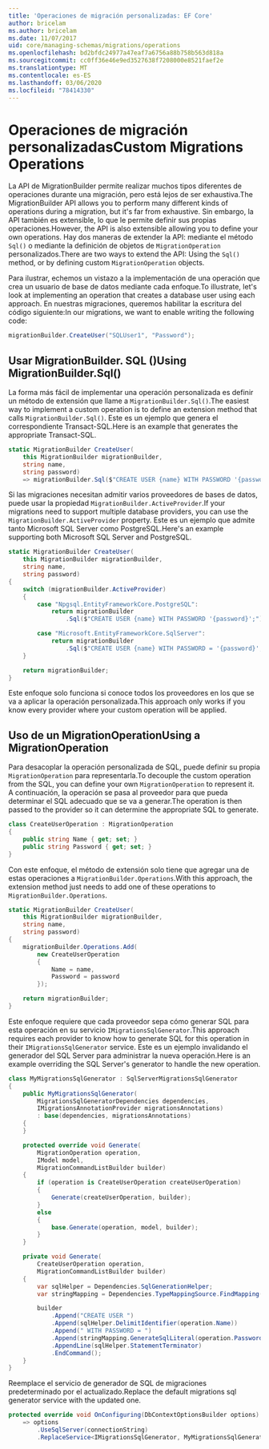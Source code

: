 ```yaml
---
title: 'Operaciones de migración personalizadas: EF Core'
author: bricelam
ms.author: bricelam
ms.date: 11/07/2017
uid: core/managing-schemas/migrations/operations
ms.openlocfilehash: bd2bfdc24977a47eaf7a6756a88b758b563d818a
ms.sourcegitcommit: cc0ff36e46e9ed3527638f7208000e8521faef2e
ms.translationtype: MT
ms.contentlocale: es-ES
ms.lasthandoff: 03/06/2020
ms.locfileid: "78414330"
---
```

# <a name="custom-migrations-operations"></a><span data-ttu-id="51172-102">Operaciones de migración personalizadas</span><span class="sxs-lookup"><span data-stu-id="51172-102">Custom Migrations Operations</span></span>

<span data-ttu-id="51172-103">La API de MigrationBuilder permite realizar muchos tipos diferentes de operaciones durante una migración, pero está lejos de ser exhaustiva.</span><span class="sxs-lookup"><span data-stu-id="51172-103">The MigrationBuilder API allows you to perform many different kinds of operations during a migration, but it's far from exhaustive.</span></span> <span data-ttu-id="51172-104">Sin embargo, la API también es extensible, lo que le permite definir sus propias operaciones.</span><span class="sxs-lookup"><span data-stu-id="51172-104">However, the API is also extensible allowing you to define your own operations.</span></span> <span data-ttu-id="51172-105">Hay dos maneras de extender la API: mediante el método `Sql()` o mediante la definición de objetos de `MigrationOperation` personalizados.</span><span class="sxs-lookup"><span data-stu-id="51172-105">There are two ways to extend the API: Using the `Sql()` method, or by defining custom `MigrationOperation` objects.</span></span>

<span data-ttu-id="51172-106">Para ilustrar, echemos un vistazo a la implementación de una operación que crea un usuario de base de datos mediante cada enfoque.</span><span class="sxs-lookup"><span data-stu-id="51172-106">To illustrate, let's look at implementing an operation that creates a database user using each approach.</span></span> <span data-ttu-id="51172-107">En nuestras migraciones, queremos habilitar la escritura del código siguiente:</span><span class="sxs-lookup"><span data-stu-id="51172-107">In our migrations, we want to enable writing the following code:</span></span>

``` csharp
migrationBuilder.CreateUser("SQLUser1", "Password");
```

## <a name="using-migrationbuildersql"></a><span data-ttu-id="51172-108">Usar MigrationBuilder. SQL ()</span><span class="sxs-lookup"><span data-stu-id="51172-108">Using MigrationBuilder.Sql()</span></span>

<span data-ttu-id="51172-109">La forma más fácil de implementar una operación personalizada es definir un método de extensión que llame a `MigrationBuilder.Sql()`.</span><span class="sxs-lookup"><span data-stu-id="51172-109">The easiest way to implement a custom operation is to define an extension method that calls `MigrationBuilder.Sql()`.</span></span> <span data-ttu-id="51172-110">Este es un ejemplo que genera el correspondiente Transact-SQL.</span><span class="sxs-lookup"><span data-stu-id="51172-110">Here is an example that generates the appropriate Transact-SQL.</span></span>

``` csharp
static MigrationBuilder CreateUser(
    this MigrationBuilder migrationBuilder,
    string name,
    string password)
    => migrationBuilder.Sql($"CREATE USER {name} WITH PASSWORD '{password}';");
```

<span data-ttu-id="51172-111">Si las migraciones necesitan admitir varios proveedores de bases de datos, puede usar la propiedad `MigrationBuilder.ActiveProvider`.</span><span class="sxs-lookup"><span data-stu-id="51172-111">If your migrations need to support multiple database providers, you can use the `MigrationBuilder.ActiveProvider` property.</span></span> <span data-ttu-id="51172-112">Este es un ejemplo que admite tanto Microsoft SQL Server como PostgreSQL.</span><span class="sxs-lookup"><span data-stu-id="51172-112">Here's an example supporting both Microsoft SQL Server and PostgreSQL.</span></span>

``` csharp
static MigrationBuilder CreateUser(
    this MigrationBuilder migrationBuilder,
    string name,
    string password)
{
    switch (migrationBuilder.ActiveProvider)
    {
        case "Npgsql.EntityFrameworkCore.PostgreSQL":
            return migrationBuilder
                .Sql($"CREATE USER {name} WITH PASSWORD '{password}';");

        case "Microsoft.EntityFrameworkCore.SqlServer":
            return migrationBuilder
                .Sql($"CREATE USER {name} WITH PASSWORD = '{password}';");
    }

    return migrationBuilder;
}
```

<span data-ttu-id="51172-113">Este enfoque solo funciona si conoce todos los proveedores en los que se va a aplicar la operación personalizada.</span><span class="sxs-lookup"><span data-stu-id="51172-113">This approach only works if you know every provider where your custom operation will be applied.</span></span>

## <a name="using-a-migrationoperation"></a><span data-ttu-id="51172-114">Uso de un MigrationOperation</span><span class="sxs-lookup"><span data-stu-id="51172-114">Using a MigrationOperation</span></span>

<span data-ttu-id="51172-115">Para desacoplar la operación personalizada de SQL, puede definir su propia `MigrationOperation` para representarla.</span><span class="sxs-lookup"><span data-stu-id="51172-115">To decouple the custom operation from the SQL, you can define your own `MigrationOperation` to represent it.</span></span> <span data-ttu-id="51172-116">A continuación, la operación se pasa al proveedor para que pueda determinar el SQL adecuado que se va a generar.</span><span class="sxs-lookup"><span data-stu-id="51172-116">The operation is then passed to the provider so it can determine the appropriate SQL to generate.</span></span>

``` csharp
class CreateUserOperation : MigrationOperation
{
    public string Name { get; set; }
    public string Password { get; set; }
}
```

<span data-ttu-id="51172-117">Con este enfoque, el método de extensión solo tiene que agregar una de estas operaciones a `MigrationBuilder.Operations`.</span><span class="sxs-lookup"><span data-stu-id="51172-117">With this approach, the extension method just needs to add one of these operations to `MigrationBuilder.Operations`.</span></span>

``` csharp
static MigrationBuilder CreateUser(
    this MigrationBuilder migrationBuilder,
    string name,
    string password)
{
    migrationBuilder.Operations.Add(
        new CreateUserOperation
        {
            Name = name,
            Password = password
        });

    return migrationBuilder;
}
```

<span data-ttu-id="51172-118">Este enfoque requiere que cada proveedor sepa cómo generar SQL para esta operación en su servicio `IMigrationsSqlGenerator`.</span><span class="sxs-lookup"><span data-stu-id="51172-118">This approach requires each provider to know how to generate SQL for this operation in their `IMigrationsSqlGenerator` service.</span></span> <span data-ttu-id="51172-119">Este es un ejemplo invalidando el generador del SQL Server para administrar la nueva operación.</span><span class="sxs-lookup"><span data-stu-id="51172-119">Here is an example overriding the SQL Server's generator to handle the new operation.</span></span>

``` csharp
class MyMigrationsSqlGenerator : SqlServerMigrationsSqlGenerator
{
    public MyMigrationsSqlGenerator(
        MigrationsSqlGeneratorDependencies dependencies,
        IMigrationsAnnotationProvider migrationsAnnotations)
        : base(dependencies, migrationsAnnotations)
    {
    }

    protected override void Generate(
        MigrationOperation operation,
        IModel model,
        MigrationCommandListBuilder builder)
    {
        if (operation is CreateUserOperation createUserOperation)
        {
            Generate(createUserOperation, builder);
        }
        else
        {
            base.Generate(operation, model, builder);
        }
    }

    private void Generate(
        CreateUserOperation operation,
        MigrationCommandListBuilder builder)
    {
        var sqlHelper = Dependencies.SqlGenerationHelper;
        var stringMapping = Dependencies.TypeMappingSource.FindMapping(typeof(string));

        builder
            .Append("CREATE USER ")
            .Append(sqlHelper.DelimitIdentifier(operation.Name))
            .Append(" WITH PASSWORD = ")
            .Append(stringMapping.GenerateSqlLiteral(operation.Password))
            .AppendLine(sqlHelper.StatementTerminator)
            .EndCommand();
    }
}
```

<span data-ttu-id="51172-120">Reemplace el servicio de generador de SQL de migraciones predeterminado por el actualizado.</span><span class="sxs-lookup"><span data-stu-id="51172-120">Replace the default migrations sql generator service with the updated one.</span></span>

``` csharp
protected override void OnConfiguring(DbContextOptionsBuilder options)
    => options
        .UseSqlServer(connectionString)
        .ReplaceService<IMigrationsSqlGenerator, MyMigrationsSqlGenerator>();
```
